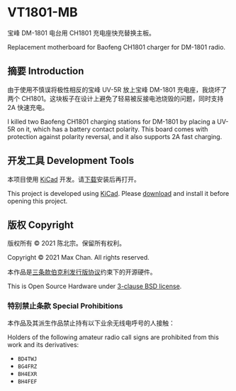 # VT1801-MB

宝峰 DM-1801 电台用 CH1801 充电座快充替换主板。

Replacement motherboard for Baofeng CH1801 charger for DM-1801 radio.

## 摘要 Introduction

由于使用不慎误将极性相反的宝峰 UV-5R 放上宝峰 DM-1801 充电座，我烧坏了两个
CH1801。这块板子在设计上避免了轻易被反接电池烧毁的问题，同时支持 2A 快速充电。

I killed two Baofeng CH1801 charging stations for DM-1801 by placing a UV-5R on
it, which has a battery contact polarity. This board comes with protection
against polarity reversal, and it also supports 2A fast charging.

## 开发工具 Development Tools

本项目使用 [KiCad][KiCad] 开发。请[下载][KiCadDownload]安装后再打开。

This project is developed using [KiCad][KiCad]. Please [download][KiCadDownload]
and install it before opening this project.

[KiCad]: https://kicad.org/
[KiCadDownload]: https://kicad.org/download/

## 版权 Copyright

版权所有 &copy; 2021 陈北宗。保留所有权利。

Copyright &copy; 2021 Max Chan. All rights reserved.

本作品是[三条款伯克利发行版协议][License]约束下的开源硬件。

This is Open Source Hardware under [3-clause BSD license][License].

[License]: LICENSE.md

### 特别禁止条款 Special Prohibitions

本作品及其派生作品禁止持有以下业余无线电呼号的人接触：

Holders of the following amateur radio call signs are prohibited from this work
and its derivatives:

* `BD4TWJ`
* `BG4FRZ`
* `BH4EXR`
* `BH4FEF`
